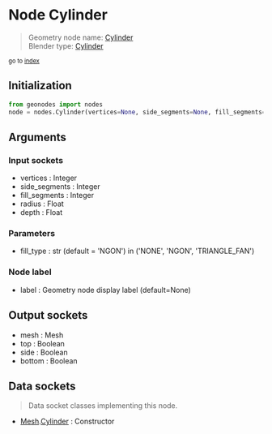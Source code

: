 
# Node Cylinder

> Geometry node name: [Cylinder](https://docs.blender.org/manual/en/latest/modeling/geometry_nodes/material/cylinder.html)<br>
  Blender type: [Cylinder](https://docs.blender.org/api/current/bpy.types.GeometryNodeMeshCylinder.html)
  
<sub>go to [index](/docs/index.md)</sub>

## Initialization

```python
from geonodes import nodes
node = nodes.Cylinder(vertices=None, side_segments=None, fill_segments=None, radius=None, depth=None, fill_type='NGON', label=None)
```



## Arguments


### Input sockets

- vertices : Integer
- side_segments : Integer
- fill_segments : Integer
- radius : Float
- depth : Float

### Parameters

- fill_type : str (default = 'NGON') in ('NONE', 'NGON', 'TRIANGLE_FAN')

### Node label

- label : Geometry node display label (default=None)

## Output sockets

- mesh : Mesh
- top : Boolean
- side : Boolean
- bottom : Boolean

## Data sockets

> Data socket classes implementing this node.
  
  
- [Mesh](/docs/sockets/Mesh.md).[Cylinder](/docs/sockets/Mesh.md#cylinder) : Constructor
  
